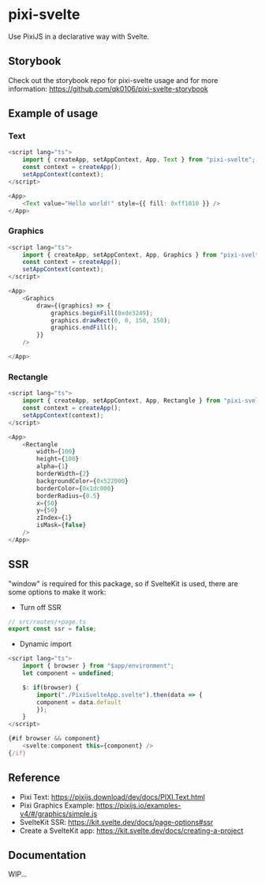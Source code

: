 # pixi-svelte

Use PixiJS in a declarative way with Svelte.

## Storybook

Check out the storybook repo for pixi-svelte usage and for more information: https://github.com/qk0106/pixi-svelte-storybook

## Example of usage

### Text

```ts
<script lang="ts">
    import { createApp, setAppContext, App, Text } from "pixi-svelte";
    const context = createApp();
    setAppContext(context);
</script>

<App>
    <Text value="Hello world!" style={{ fill: 0xff1010 }} />
</App>
```

### Graphics

```ts
<script lang="ts">
    import { createApp, setAppContext, App, Graphics } from "pixi-svelte";
    const context = createApp();
    setAppContext(context);
</script>

<App>
    <Graphics
    	draw={(graphics) => {
    		graphics.beginFill(0xde3249);
    		graphics.drawRect(0, 0, 150, 150);
    		graphics.endFill();
    	}}
    />

</App>
```

### Rectangle

```ts
<script lang="ts">
    import { createApp, setAppContext, App, Rectangle } from "pixi-svelte";
    const context = createApp();
    setAppContext(context);
</script>

<App>
    <Rectangle
    	width={100}
    	height={100}
    	alpha={1}
    	borderWidth={2}
    	backgroundColor={0x522000}
    	borderColor={0x1dc000}
    	borderRadius={0.5}
    	x={50}
    	y={50}
    	zIndex={1}
    	isMask={false}
    />
</App>
```

## SSR

"window" is required for this package, so if SvelteKit is used, there are some options to make it work:

- Turn off SSR

```ts
// src/routes/+page.ts
export const ssr = false;
```

- Dynamic import

```ts
<script lang="ts">
    import { browser } from "$app/environment";
    let component = undefined;

    $: if(browser) {
        import("./PixiSvelteApp.svelte").then(data => {
        component = data.default
        });
    }
</script>

{#if browser && component}
    <svelte:component this={component} />
{/if}
```

## Reference

- Pixi Text: https://pixijs.download/dev/docs/PIXI.Text.html
- Pixi Graphics Example: https://pixijs.io/examples-v4/#/graphics/simple.js
- SvelteKit SSR: https://kit.svelte.dev/docs/page-options#ssr
- Create a SvelteKit app: https://kit.svelte.dev/docs/creating-a-project

## Documentation

WIP...
